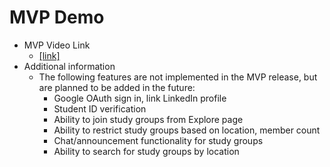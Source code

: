 # MVP Demo

* MVP Video Link  
  - [[link]](https://youtu.be/LbpE6GTkf_A?feature=shared)
* Additional information
  - The following features are not implemented in the MVP release, but are planned to be added in the future:
    - Google OAuth sign in, link LinkedIn profile
    - Student ID verification
    - Ability to join study groups from Explore page
    - Ability to restrict study groups based on location, member count
    - Chat/announcement functionality for study groups
    - Ability to search for study groups by location
